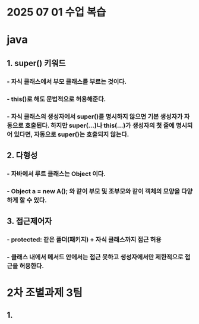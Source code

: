 # 2025 07 01 수업 복습
# java
## 1. super() 키워드
### - 자식 클래스에서 부모 클래스를 부르는 것이다.
### - this()로 해도 문법적으로 허용해준다.
### - 자식 클래스의 생성자에서 super()를 명시하지 않으면 기본 생성자가 자동으로 호출된다. 하지만 super(...)나 this(...)가 생성자의 첫 줄에 명시되어 있다면, 자동으로 super()는 호출되지 않는다.
## 2. 다형성
### - 자바에서 루트 클래스는 Object 이다.
### - Object a = new A(); 와 같이 부모 및 조부모와 같이 객체의 모양을 다양하게 할 수 있다. 
## 3. 접근제어자
### - protected: 같은 폴더(패키지) + 자식 클래스까지 접근 허용
### - 클래스 내에서 메서드 안에서는 접근 못하고 생성자에서만 제한적으로 접근을 허용한다.

# 2차 조별과제 3팀
## 1.
